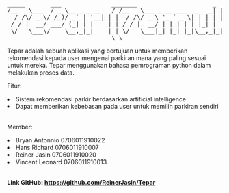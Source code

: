 <pre>
_____       ___              _______                     _                   ___           _    _    __  
/__   \___  / _ \__ _ _ __   / /__   \___ _ __ ___  _   _| | ____ _ _ __     / _ \__ _ _ __| | _(_)_ _\ \ 
  / /\/ _ \/ /_)/ _` | '__| | |  / /\/ _ \ '_ ` _ \| | | | |/ / _` | '_ \   / /_)/ _` | '__| |/ / | '__| |
 / / |  __/ ___/ (_| | |    | | / / |  __/ | | | | | |_| |   < (_| | | | | / ___/ (_| | |  |   <| | |  | |
 \/   \___\/    \__,_|_|    | | \/   \___|_| |_| |_|\__,_|_|\_\__,_|_| |_| \/    \__,_|_|  |_|\_\_|_|  | |
                             \_\                                                                      /_/ 
</pre>

Tepar adalah sebuah aplikasi yang bertujuan untuk memberikan rekomendasi kepada user mengenai parkiran mana yang paling sesuai untuk mereka. Tepar menggunakan bahasa pemrograman python dalam melakukan proses data.

Fitur:
<li> Sistem rekomendasi parkir berdasarkan artificial intelligence </li>
<li> Dapat memberikan kebebasan pada user untuk memilih parkiran sendiri </li>

<br>

Member:
<li> Bryan Antonnio 0706011910022 </li>
<li> Hans Richard 0706011910007 </li>
<li> Reiner Jasin 0706011910020 </li>
<li> Vincent Leonard 0706011910013 </li>

<br>

 <b>Link GitHub: https://github.com/ReinerJasin/Tepar</b>
